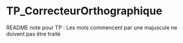 # TP_CorrecteurOrthographique

README
note pour TP : 
Les mots commencent par une majuscule ne doivent pas être traité